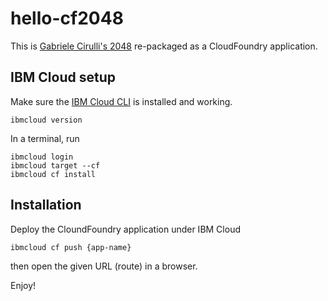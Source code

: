 # hello-cf2048

This is [Gabriele Cirulli's 2048](https://github.com/gabrielecirulli/2048) re-packaged as a CloudFoundry application.

## IBM Cloud setup

Make sure the [IBM Cloud CLI](https://cloud.ibm.com/docs/cli?topic=cli-getting-started) is installed and working.

```shell
ibmcloud version
```

In a terminal, run
```shell
ibmcloud login
ibmcloud target --cf
ibmcloud cf install
```

## Installation

Deploy the CloundFoundry application under IBM Cloud

```shell
ibmcloud cf push {app-name}
```

then open the given URL (route) in a browser.

Enjoy!

